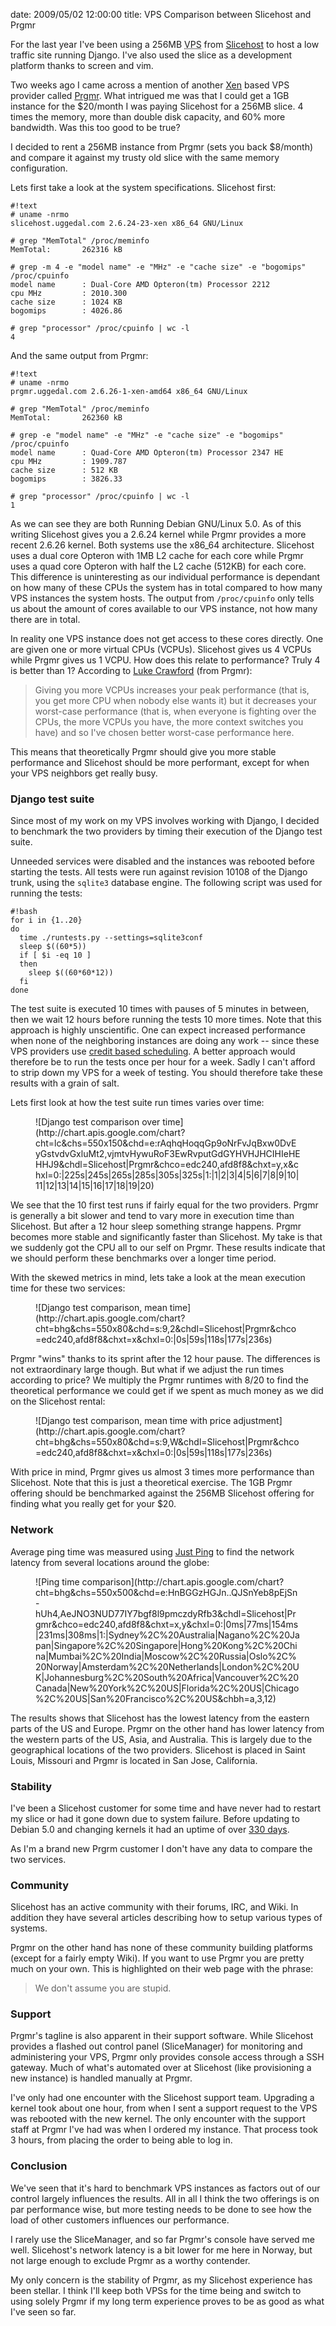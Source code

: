 date: 2009/05/02 12:00:00
title: VPS Comparison between Slicehost and Prgmr

For the last year I've been using a 256MB
<abbr title="Virtual private server">VPS</abbr>
from [Slicehost][sli] to host a low
traffic site running Django. I've also used the slice as a development
platform thanks to screen and vim.

Two weeks ago I came across a mention of another [Xen][xen] based VPS provider
called [Prgmr][prg]. What intrigued me was that I could get a 1GB instance
for the $20/month I was paying Slicehost for a 256MB slice. 4 times the
memory, more than double disk capacity, and 60% more bandwidth. Was this too
good to be true?

I decided to rent a 256MB instance from Prgmr (sets you back $8/month) and
compare it against my trusty old slice with the same memory configuration.

Lets first take a look at the system specifications. Slicehost first:

    #!text
    # uname -nrmo
    slicehost.uggedal.com 2.6.24-23-xen x86_64 GNU/Linux

    # grep "MemTotal" /proc/meminfo 
    MemTotal:       262316 kB

    # grep -m 4 -e "model name" -e "MHz" -e "cache size" -e "bogomips" /proc/cpuinfo
    model name      : Dual-Core AMD Opteron(tm) Processor 2212
    cpu MHz         : 2010.300
    cache size      : 1024 KB
    bogomips        : 4026.86

    # grep "processor" /proc/cpuinfo | wc -l
    4

And the same output from Prgmr: 

    #!text
    # uname -nrmo
    prgmr.uggedal.com 2.6.26-1-xen-amd64 x86_64 GNU/Linux

    # grep "MemTotal" /proc/meminfo 
    MemTotal:       262360 kB

    # grep -e "model name" -e "MHz" -e "cache size" -e "bogomips" /proc/cpuinfo
    model name      : Quad-Core AMD Opteron(tm) Processor 2347 HE
    cpu MHz         : 1909.787
    cache size      : 512 KB
    bogomips        : 3826.33

    # grep "processor" /proc/cpuinfo | wc -l
    1

As we can see they are both Running Debian GNU/Linux 5.0. As of this writing
Slicehost gives you a 2.6.24 kernel while Prgmr provides a more recent
2.6.26 kernel. Both systems use the x86_64 architecture. Slicehost uses
a dual core Opteron with 1MB L2 cache for each core while Prgmr uses a
quad core Opteron with half the L2 cache (512KB) for each core. This
difference is uninteresting as our individual performance is dependant
on how many of these CPUs the system has in total compared to how many
VPS instances the system hosts. The output from `/proc/cpuinfo` only tells us
about the amount of cores available to our VPS instance, not how many there
are in total.

In reality one VPS instance does not get access to these cores
directly. One are given one or more virtual CPUs (VCPUs). Slicehost gives
us 4 VCPUs while Prgmr gives us 1 VCPU. How does this relate to
performance? Truly 4 is better than 1? According to [Luke Crawford][luk]
(from Prgmr):

> Giving you more VCPUs increases your peak performance (that is, you get
more CPU when nobody else wants it)  but it decreases your worst-case
performance (that is, when everyone is fighting over the CPUs, the
more VCPUs you have, the more context switches you have)  and so I've
chosen better worst-case performance here.

This means that theoretically Prgmr should give you more stable performance
and Slicehost should be more performant, except for when
your VPS neighbors get really busy.

### Django test suite

Since most of my work on my VPS involves working with Django, I decided to
benchmark the two providers by timing their execution of the Django test
suite.

Unneeded services were disabled and the instances was rebooted before
starting the tests.
All tests were run against revision 10108 of the Django trunk, using
the `sqlite3` database engine. The following script was used for running
the tests:

    #!bash
    for i in {1..20}
    do
      time ./runtests.py --settings=sqlite3conf
      sleep $((60*5))
      if [ $i -eq 10 ]
      then
        sleep $((60*60*12))
      fi
    done

The test suite is executed 10 times with pauses of 5 minutes in between,
then we wait 12 hours before running the tests 10 more times.
Note that this approach is highly unscientific. One can expect increased
performance when none of the neighboring instances are doing any work --
since these VPS providers use [credit based scheduling][cre].
A better approach would therefore be to run the tests once per hour for a
week. Sadly I can't afford to strip down my VPS for a week of testing.
You should therefore take these results with a grain of salt.

Lets first look at how the test suite run times varies over time:

<figure>
![Django test comparison over time](http://chart.apis.google.com/chart?cht=lc&chs=550x150&chd=e:rAqhqHoqqGp9oNrFvJqBxw0DvEyGstvdvGxluMt2,vjmtvHywuRoF3EwRvputGdGYHVHJHCIHIeHEHHJ9&chdl=Slicehost|Prgmr&chco=edc240,afd8f8&chxt=y,x&chxl=0:|225s|245s|265s|285s|305s|325s|1:|1|2|3|4|5|6|7|8|9|10|11|12|13|14|15|16|17|18|19|20)
</figure>

We see that the 10 first test runs if fairly equal for the two providers.
Prgmr is generally a bit slower and tend to vary more in execution time than
Slicehost. But after a 12 hour sleep something strange happens. Prgmr
becomes more stable and significantly faster than Slicehost. My take is
that we suddenly got the CPU all to our self on Prgmr. These results
indicate that we should perform these benchmarks over a longer time period.

With the skewed metrics in mind, lets take a look at the mean execution
time for these two services:

<figure>
![Django test comparison, mean time](http://chart.apis.google.com/chart?cht=bhg&chs=550x80&chd=s:9,2&chdl=Slicehost|Prgmr&chco=edc240,afd8f8&chxt=x&chxl=0:|0s|59s|118s|177s|236s)
</figure>

Prgmr "wins" thanks to its sprint after the 12 hour pause. The differences
is not extraordinary large though. But what if we adjust the run times
according to price? We multiply the Prgmr runtimes with 8/20 to find the
theoretical performance we could get if we spent as much money as we
did on the Slicehost rental:

<figure>
![Django test comparison, mean time with price adjustment](http://chart.apis.google.com/chart?cht=bhg&chs=550x80&chd=s:9,W&chdl=Slicehost|Prgmr&chco=edc240,afd8f8&chxt=x&chxl=0:|0s|59s|118s|177s|236s)
</figure>

With price in mind, Prgmr gives us almost 3 times more performance than
Slicehost. Note that this is just a theoretical exercise.
The 1GB Prgmr offering should be benchmarked against the 256MB
Slicehost offering for finding what you really get for your $20.

### Network

Average ping time was measured using [Just Ping][pin]
to find the network latency from several locations around the globe:

<figure>
![Ping time comparison](http://chart.apis.google.com/chart?cht=bhg&chs=550x500&chd=e:HnBGGzHGJn..QJSnYeb8pEjSn-hUh4,AeJNO3NUD77IY7bgf8l9pmczdyRfb3&chdl=Slicehost|Prgmr&chco=edc240,afd8f8&chxt=x,y&chxl=0:|0ms|77ms|154ms|231ms|308ms|1:|Sydney%2C%20Australia|Nagano%2C%20Japan|Singapore%2C%20Singapore|Hong%20Kong%2C%20China|Mumbai%2C%20India|Moscow%2C%20Russia|Oslo%2C%20Norway|Amsterdam%2C%20Netherlands|London%2C%20UK|Johannesburg%2C%20South%20Africa|Vancouver%2C%20Canada|New%20York%2C%20US|Florida%2C%20US|Chicago%2C%20US|San%20Francisco%2C%20US&chbh=a,3,12)
</figure>

The results shows that Slicehost has the lowest latency from the eastern
parts of the US and Europe. Prgmr on the other hand has lower latency from
the western parts of the US, Asia, and Australia. This is largely due to
the geographical locations of the two providers.
Slicehost is placed in Saint Louis, Missouri and Prgmr is located in
San Jose, California.

### Stability

I've been a Slicehost customer for some time and have never had to restart my
slice or had it gone down due to system failure. Before updating to Debian 5.0
and changing kernels it had an uptime of over [330 days][upt].

As I'm a brand new Prgrm customer I don't have any data to compare the two
services.

### Community

Slicehost has an active community with their forums, IRC, and Wiki. In
addition they have several articles describing how to setup various types
of systems.

Prgmr on the other hand has none of these community building platforms
(except for a fairly empty Wiki). If you want to use Prgmr you are
pretty much on your own. This is highlighted on their web page with
the phrase:

> We don't assume you are stupid.

### Support

Prgmr's tagline is also apparent in their support software. While Slicehost
provides a flashed out control panel (SliceManager) for monitoring and
administering your
VPS, Prgmr only provides console access through a SSH gateway. Much of
what's automated over at Slicehost (like provisioning a new instance) is
handled manually at Prgmr.

I've only had one encounter with the Slicehost support team. Upgrading a
kernel took about one hour, from when I sent a support request to
the VPS was rebooted with the new kernel. The only encounter with the
support staff at Prgmr I've had was when I ordered my instance. That
process took 3 hours, from placing the order to being able to log in.

### Conclusion

We've seen that it's hard to benchmark VPS instances as factors out
of our control largely influences the results. All in all I think
the two offerings is on par performance wise, but more testing
needs to be done to see how the load of other customers influences
our performance.

I rarely use the SliceManager, and so far Prgmr's console have served
me well. Slicehost's network latency is a bit lower for me here in
Norway, but not large enough to exclude Prgmr as a worthy contender.

My only concern is the stability of Prgmr, as my Slicehost experience
has been stellar. I think I'll keep both VPSs for the time being
and switch to using solely Prgmr if my long term experience proves
to be as good as what I've seen so far.

[sli]: http://slicehost.com/
[xen]: http://xen.org/
[prg]: http://prgmr.com/xen/
[luk]: http://prgmr.com/~lsc/
[cre]: http://wiki.xensource.com/xenwiki/CreditScheduler
[unb]: http://www.hermit.org/Linux/Benchmarking/
[pin]: http://just-ping.com
[upt]: http://twitter.com/uggedal/status/1647025940

